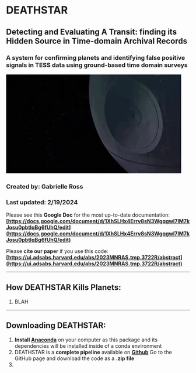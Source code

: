 # DEATHSTAR
## **D**etecting and **E**valuating **A** **T**ransit: finding its **H**idden **S**ource in **T**ime-domain **A**rchival **R**ecords
### A system for confirming planets and identifying false positive signals in TESS data using ground-based time domain surveys

![](DEATHSTAR_gif.gif)

### Created by: **Gabrielle Ross**
### Last updated: **2/19/2024**

Please see this **Google Doc** for the most up-to-date documentation: **[https://docs.google.com/document/d/1XhSLHx4Errv8sN3Wgqgwl7IM7kJosu0pbtIqBg6fUhQ/edit](https://docs.google.com/document/d/1XhSLHx4Errv8sN3Wgqgwl7IM7kJosu0pbtIqBg6fUhQ/edit)**

Please **cite our paper** if you use this code: **[https://ui.adsabs.harvard.edu/abs/2023MNRAS.tmp.3722R/abstract](https://ui.adsabs.harvard.edu/abs/2023MNRAS.tmp.3722R/abstract)**


---

## How DEATHSTAR Kills Planets:

1. BLAH


---

## Downloading DEATHSTAR:

1. **Install [Anaconda](https://www.anaconda.com/download)** on your computer as this package and its dependencies will be installed inside of a conda environment
2. DEATHSTAR is a **complete pipeline** available on **[Github](https://github.com/GGgabbs/DEATHSTAR/tree/main)**
      Go to the GitHub page and download the code as a **.zip file**
3. 
